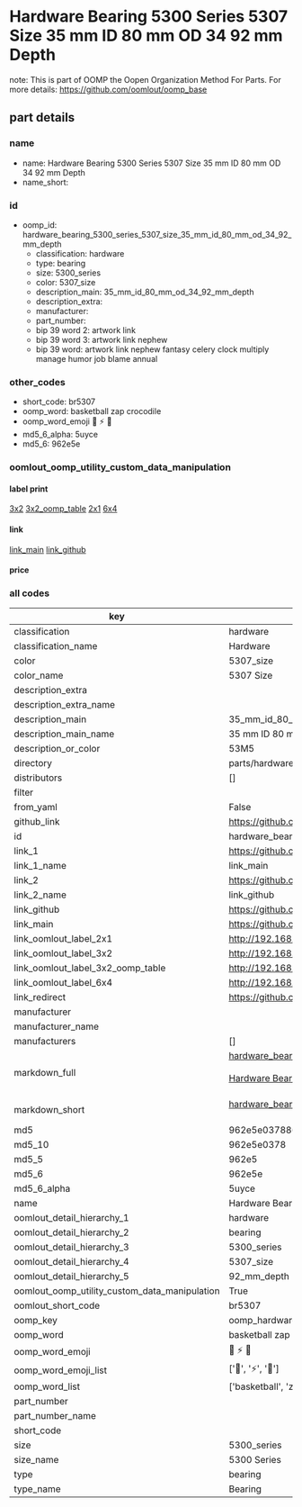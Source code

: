 # Hardware Bearing 5300 Series 5307 Size 35 mm ID 80 mm OD 34 92 mm Depth  

note: This is part of OOMP the Oopen Organization Method For Parts. For more details: https://github.com/oomlout/oomp_base

##  part details
  







### name
* name: Hardware Bearing 5300 Series 5307 Size 35 mm ID 80 mm OD 34 92 mm Depth
* name_short: 
### id
* oomp_id: hardware_bearing_5300_series_5307_size_35_mm_id_80_mm_od_34_92_mm_depth
  * classification: hardware
  * type: bearing
  * size: 5300_series
  * color: 5307_size
  * description_main: 35_mm_id_80_mm_od_34_92_mm_depth
  * description_extra: 
  * manufacturer: 
  * part_number: 
  * bip 39 word 2: artwork link
  * bip 39 word 3: artwork link nephew
  * bip 39 word: artwork link nephew fantasy celery clock multiply manage humor job blame annual

### other_codes
* short_code: br5307
* oomp_word: basketball zap crocodile
* oomp_word_emoji :basketball: :zap: :crocodile:
* md5_6_alpha: 5uyce
* md5_6: 962e5e






### oomlout_oomp_utility_custom_data_manipulation
#### label print
[3x2](http://192.168.1.245:1112/?label=oomp%205uyce)
[3x2_oomp_table](http://192.168.1.108:1112/?label=oomp%205uyce)
[2x1](http://192.168.1.242:1112/?label=oomp%205uyce)
[6x4](http://192.168.1.55:1112/?label=oomp%205uyce)    

#### link

[link_main](https://github.com/oomlout/oomlout_oomp_version_1_messy/tree/main/parts/hardware_bearing_5300_series_5307_size_35_mm_id_80_mm_od_34_92_mm_depth) [link_github](https://github.com/oomlout/oomlout_oomp_version_1_messy/tree/main/parts/hardware_bearing_5300_series_5307_size_35_mm_id_80_mm_od_34_92_mm_depth)                             

#### price







### all codes 
| key | value |  
| --- | --- |  
| classification | hardware |  
| classification_name | Hardware |  
| color | 5307_size |  
| color_name | 5307 Size |  
| description_extra |  |  
| description_extra_name |  |  
| description_main | 35_mm_id_80_mm_od_34_92_mm_depth |  
| description_main_name | 35 mm ID 80 mm OD 34 92 mm Depth |  
| description_or_color | 53M5 |  
| directory | parts/hardware_bearing_5300_series_5307_size_35_mm_id_80_mm_od_34_92_mm_depth |  
| distributors | [] |  
| filter |  |  
| from_yaml | False |  
| github_link | https://github.com/oomlout/oomlout_oomp_part_src/tree/main/parts/hardware_bearing_5300_series_5307_size_35_mm_id_80_mm_od_34_92_mm_depth |  
| id | hardware_bearing_5300_series_5307_size_35_mm_id_80_mm_od_34_92_mm_depth |  
| link_1 | https://github.com/oomlout/oomlout_oomp_version_1_messy/tree/main/parts/hardware_bearing_5300_series_5307_size_35_mm_id_80_mm_od_34_92_mm_depth |  
| link_1_name | link_main |  
| link_2 | https://github.com/oomlout/oomlout_oomp_version_1_messy/tree/main/parts/hardware_bearing_5300_series_5307_size_35_mm_id_80_mm_od_34_92_mm_depth |  
| link_2_name | link_github |  
| link_github | https://github.com/oomlout/oomlout_oomp_version_1_messy/tree/main/parts/hardware_bearing_5300_series_5307_size_35_mm_id_80_mm_od_34_92_mm_depth |  
| link_main | https://github.com/oomlout/oomlout_oomp_version_1_messy/tree/main/parts/hardware_bearing_5300_series_5307_size_35_mm_id_80_mm_od_34_92_mm_depth |  
| link_oomlout_label_2x1 | http://192.168.1.242:1112/?label=oomp%205uyce |  
| link_oomlout_label_3x2 | http://192.168.1.245:1112/?label=oomp%205uyce |  
| link_oomlout_label_3x2_oomp_table | http://192.168.1.108:1112/?label=oomp%205uyce |  
| link_oomlout_label_6x4 | http://192.168.1.55:1112/?label=oomp%205uyce |  
| link_redirect | https://github.com/oomlout/oomlout_oomp_version_1_messy/tree/main/parts/hardware_bearing_5300_series_5307_size_35_mm_id_80_mm_od_34_92_mm_depth |  
| manufacturer |  |  
| manufacturer_name |  |  
| manufacturers | [] |  
| markdown_full | [hardware_bearing_5300_series_5307_size_35_mm_id_80_mm_od_34_92_mm_depth](none)<br>[](none)<br>[Hardware Bearing 5300 Series 5307 Size 35 Mm Id 80 Mm Od 34 92 Mm Depth](none)<br><br> |  
| markdown_short | [hardware_bearing_5300_series_5307_size_35_mm_id_80_mm_od_34_92_mm_depth](none)<br><br> |  
| md5 | 962e5e037886f22cad92853128a08069 |  
| md5_10 | 962e5e0378 |  
| md5_5 | 962e5 |  
| md5_6 | 962e5e |  
| md5_6_alpha | 5uyce |  
| name | Hardware Bearing 5300 Series 5307 Size 35 mm ID 80 mm OD 34 92 mm Depth |  
| oomlout_detail_hierarchy_1 | hardware |  
| oomlout_detail_hierarchy_2 | bearing |  
| oomlout_detail_hierarchy_3 | 5300_series |  
| oomlout_detail_hierarchy_4 | 5307_size |  
| oomlout_detail_hierarchy_5 | 92_mm_depth |  
| oomlout_oomp_utility_custom_data_manipulation | True |  
| oomlout_short_code | br5307 |  
| oomp_key | oomp_hardware_bearing_5300_series_5307_size_35_mm_id_80_mm_od_34_92_mm_depth |  
| oomp_word | basketball zap crocodile |  
| oomp_word_emoji | :basketball: :zap: :crocodile: |  
| oomp_word_emoji_list | [':basketball:', ':zap:', ':crocodile:'] |  
| oomp_word_list | ['basketball', 'zap', 'crocodile'] |  
| part_number |  |  
| part_number_name |  |  
| short_code |  |  
| size | 5300_series |  
| size_name | 5300 Series |  
| type | bearing |  
| type_name | Bearing |  
